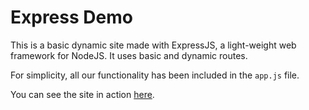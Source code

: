 # Express Demo

This is a basic dynamic site made with ExpressJS, a light-weight web framework for NodeJS. It uses basic and dynamic routes.

For simplicity, all our functionality has been included in the <code>app.js</code> file.

You can see the site in action [here](https://mjq48.sse.codesandbox.io/). 
